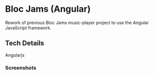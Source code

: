# Bloc Jams (Angular)
Rework of previous Bloc Jams music-player project to use the Angular JavaScript framework.

## Tech Details
Angularjs

### Screenshots

